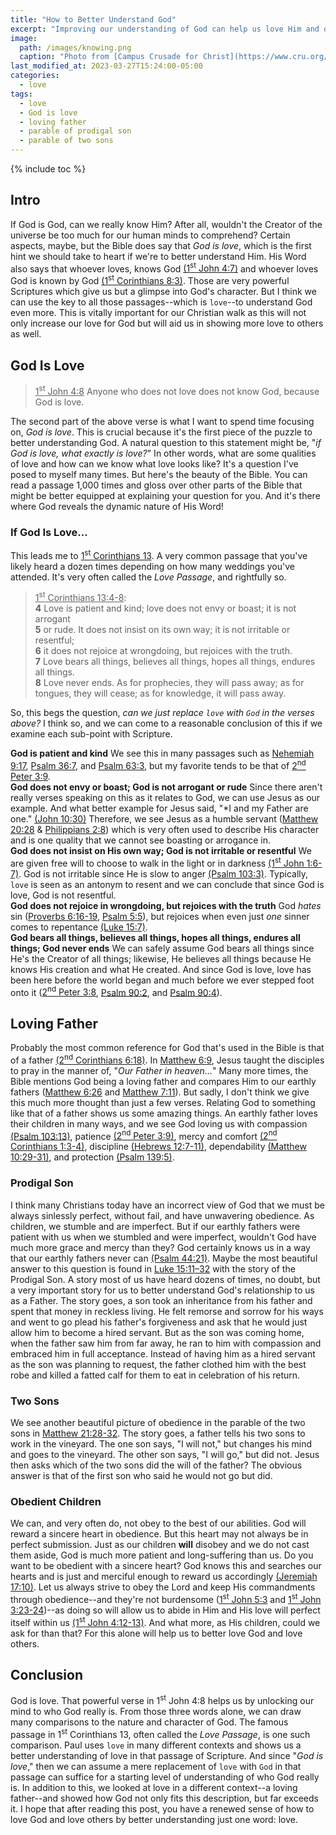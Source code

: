 ```yaml
---
title: "How to Better Understand God"
excerpt: "Improving our understanding of God can help us love Him and others better."
image: 
  path: /images/knowing.png
  caption: "Photo from [Campus Crusade for Christ](https://www.cru.org/us/en/how-to-know-god/would-you-like-to-know-god-personally.html)"
last_modified_at: 2023-03-27T15:24:00-05:00
categories:
  - love
tags: 
  - love
  - God is love
  - loving father
  - parable of prodigal son
  - parable of two sons
---
```


{% include toc %}

## Intro
If God is God, can we really know Him? After all, wouldn't the Creator of the universe be too much for our human minds to comprehend? Certain aspects, maybe, but the Bible does say that *God is love*, which is the first hint we should take to heart if we're to better understand Him. His Word also says that whoever loves, knows God [(1<sup>st</sup> John 4:7)](https://www.biblegateway.com/passage/?search=1+John+4%3A7&version=ESV) and whoever loves God is known by God [(1<sup>st</sup> Corinthians 8:3)](https://www.biblegateway.com/passage/?search=1%20Corinthians%208%3A3&version=ESV). Those are very powerful Scriptures which give us but a glimpse into God's character. But I think we can use the key to all those passages--which is `love`--to understand God even more. This is vitally important for our Christian walk as this will not only increase our love for God but will aid us in showing more love to others as well.

## God Is Love
> <u>1<sup>st</sup> John 4:8</u> Anyone who does not love does not know God, because God is love.

The second part of the above verse is what I want to spend time focusing on, *God is love*. This is crucial because it's the first piece of the puzzle to better understanding God. A natural question to this statement might be, "*if God is love, what exactly is love?*" In other words, what are some qualities of love and how can we know what love looks like? It's a question I've posed to myself many times. But here's the beauty of the Bible. You can read a passage 1,000 times and gloss over other parts of the Bible that might be better equipped at explaining your question for you. And it's there where God reveals the dynamic nature of His Word! 

### If God Is Love...
This leads me to [1<sup>st</sup> Corinthians 13](https://www.biblegateway.com/passage/?search=1+Corinthians+13%3A4-8&version=ESV). A very common passage that you've likely heard a dozen times depending on how many weddings you've attended. It's very often called the *Love Passage*, and rightfully so.

> <u>1<sup>st</sup> Corinthians 13:4-8</u>:<br>
> **4** Love is patient and kind; love does not envy or boast; it is not arrogant<br>
> **5** or rude. It does not insist on its own way; it is not irritable or resentful;<br>
> **6** it does not rejoice at wrongdoing, but rejoices with the truth.<br>
> **7** Love bears all things, believes all things, hopes all things, endures all things.<br>
> **8** Love never ends. As for prophecies, they will pass away; as for tongues, they will cease; as for knowledge, it will pass away.

So, this begs the question, *can we just replace `love` with `God` in the verses above?* I think so, and we can come to a reasonable conclusion of this if we examine each sub-point with Scripture.

**God is patient and kind** We see this in many passages such as [Nehemiah 9:17](https://www.biblegateway.com/passage/?search=nehemiah+9%3A17&version=NKJV), [Psalm 36:7](https://www.biblegateway.com/passage/?search=psalm+36%3A7&version=NKJV), and [Psalm 63:3](https://www.biblegateway.com/passage/?search=psalm+63%3A3&version=NKJV), but my favorite tends to be that of [2<sup>nd</sup> Peter 3:9](https://www.biblegateway.com/passage/?search=2%20Peter%203%3A9&version=NKJV).<br>
**God does not envy or boast; God is not arrogant or rude** Since there aren't really verses speaking on this as it relates to God, we can use Jesus as our example. And what better example for Jesus said, "*I and my Father are one." [(John 10:30)](https://www.biblegateway.com/passage/?search=John%2010%3A30&version=NKJV) Therefore, we see Jesus as a humble servant ([Matthew 20:28](https://www.biblegateway.com/passage/?search=Matthew%2020%3A28&version=ESV) & [Philippians 2:8](https://www.biblegateway.com/passage/?search=Philippians%202%3A8&version=NKJV)) which is very often used to describe His character and is one quality that we cannot see boasting or arrogance in.<br>
**God does not insist on His own way; God is not irritable or resentful** We are given free will to choose to walk in the light or in darkness [(1<sup>st</sup> John 1:6-7)](https://www.biblegateway.com/passage/?search=1+John+1%3A6-7&version=KJV). God is not irritable since He is slow to anger [(Psalm 103:3)](https://www.biblegateway.com/passage/?search=psalm+103%3A8&version=KJV). Typically, `love` is seen as an antonym to resent and we can conclude that since God is love, God is not resentful.<br>
**God does not rejoice in wrongdoing, but rejoices with the truth** God *hates* sin ([Proverbs 6:16-19](https://www.biblegateway.com/passage/?search=proverbs%206%3A16-19&version=NKJV), [Psalm 5:5](https://www.biblegateway.com/passage/?search=psalm%205%3A5&version=NKJV)), but rejoices when even just *one* sinner comes to repentance [(Luke 15:7)](https://www.biblegateway.com/passage/?search=luke+15%3A7&version=NKJV).<br>
**God bears all things, believes all things, hopes all things, endures all things; God never ends** We can safely assume God bears all things since He's the Creator of all things; likewise, He believes all things because He knows His creation and what He created. And since God is love, love has been here before the world began and much before we ever stepped foot onto it ([2<sup>nd</sup> Peter 3:8](https://www.biblegateway.com/passage/?search=2+peter+3%3A8&version=KJV), [Psalm 90:2](https://www.biblegateway.com/passage/?search=psalm+90%3A2&version=KJV), and [Psalm 90:4](https://www.biblegateway.com/passage/?search=psalm+90%3A4&version=KJV)).<br>

## Loving Father
Probably the most common reference for God that's used in the Bible is that of a father [(2<sup>nd</sup> Corinthians 6:18)](https://www.biblegateway.com/passage/?search=2+corinthians+6%3A18&version=ESV). In [Matthew 6:9](https://www.biblegateway.com/passage/?search=Matthew%206%3A9&version=KJV), Jesus taught the disciples to pray in the manner of, "*Our Father in heaven...*" Many more times, the Bible mentions God being a loving father and compares Him to our earthly fathers ([Matthew 6:26](https://www.biblegateway.com/passage/?search=Matthew%206%3A26&version=ESV) and [Matthew 7:11](https://www.biblegateway.com/passage/?search=Matthew%207%3A11&version=ESV)). But sadly, I don't think we give this much more thought than just a few verses. Relating God to something like that of a father shows us some amazing things. An earthly father loves their children in many ways, and we see God loving us with compassion [(Psalm 103:13)](https://www.biblegateway.com/passage/?search=psalms+103%3A13&version=ESV), patience [(2<sup>nd</sup> Peter 3:9)](https://www.biblegateway.com/passage/?search=2+peter+3%3A9&version=KJV), mercy and comfort [(2<sup>nd</sup> Corinthians 1:3-4)](https://www.biblegateway.com/passage/?search=2+corinthians+1%3A3-4&version=ESV), discipline [(Hebrews 12:7-11)](https://www.biblegateway.com/passage/?search=hebrews+12%3A7-11&version=ESV), dependability [(Matthew 10:29-31)](https://www.biblegateway.com/passage/?search=matthew+10%3A29-31&version=ESV), and protection [(Psalm 139:5)](https://www.biblegateway.com/passage/?search=psalms+139%3A5&version=NKJV). 

### Prodigal Son
I think many Christians today have an incorrect view of God that we must be always sinlessly perfect, without fail, and have unwavering obedience. As children, we stumble and are imperfect. But if our earthly fathers were patient with us when we stumbled and were imperfect, wouldn't God have much more grace and mercy than they? God certainly knows us in a way that our earthly fathers never can [(Psalm 44:21)](https://www.biblegateway.com/passage/?search=Psalm%2044%3A21&version=NKJV). Maybe the most beautiful answer to this question is found in [Luke 15:11–32](https://www.biblegateway.com/passage/?search=luke+15%3A11-32&version=ESV) with the story of the Prodigal Son. A story most of us have heard dozens of times, no doubt, but a very important story for us to better understand God's relationship to us as a Father. The story goes, a son took an inheritance from his father and spent that money in reckless living. He felt remorse and sorrow for his ways and went to go plead his father's forgiveness and ask that he would just allow him to become a hired servant. But as the son was coming home, when the father saw him from far away, he ran to him with compassion and embraced him in full acceptance. Instead of having him as a hired servant as the son was planning to request, the father clothed him with the best robe and killed a fatted calf for them to eat in celebration of his return. 

### Two Sons
We see another beautiful picture of obedience in the parable of the two sons in [Matthew 21:28-32](https://www.biblegateway.com/passage/?search=matthew+21%3A28-32&version=ESV). The story goes, a father tells his two sons to work in the vineyard. The one son says, "I will not," but changes his mind and goes to the vineyard. The other son says, "I will go," but did not. Jesus then asks which of the two sons did the will of the father? The obvious answer is that of the first son who said he would not go but did.

### Obedient Children
We can, and very often do, not obey to the best of our abilities. God will reward a sincere heart in obedience. But this heart may not always be in perfect submission. Just as our children **will** disobey and we do not cast them aside, God is much more patient and long-suffering than us. Do you want to be obedient with a sincere heart? God knows this and searches our hearts and is just and merciful enough to reward us accordingly [(Jeremiah 17:10)](https://www.biblegateway.com/passage/?search=Jeremiah%2017%3A10&version=ESV). Let us always strive to obey the Lord and keep His commandments through obedience--and they're not burdensome ([1<sup>st</sup> John 5:3](https://www.biblegateway.com/passage/?search=1%20John%205%3A3&version=ESV) and [1<sup>st</sup> John 3:23-24](https://www.biblegateway.com/passage/?search=1+John+3%3A23-24&version=ESV))--as doing so will allow us to abide in Him and His love will perfect itself within us [(1<sup>st</sup> John 4:12-13)](https://www.biblegateway.com/passage/?search=1+John+4%3A12-13&version=ESV). And what more, as His children, could we ask for than that? For this alone will help us to better love God and love others.

## Conclusion
God is love. That powerful verse in 1<sup>st</sup> John 4:8 helps us by unlocking our mind to who God really is. From those three words alone, we can draw many comparisons to the nature and character of God. The famous passage in 1<sup>st</sup> Corinthians 13, often called the *Love Passage*, is one such comparison. Paul uses `love` in many different contexts and shows us a better understanding of love in that passage of Scripture. And since "*God is love*," then we can assume a mere replacement of `love` with `God` in that passage can suffice for a starting level of understanding of who God really is. In addition to this, we looked at love in a different context--a loving father--and showed how God not only fits this description, but far exceeds it. I hope that after reading this post, you have a renewed sense of how to love God and love others by better understanding just one word: love.
